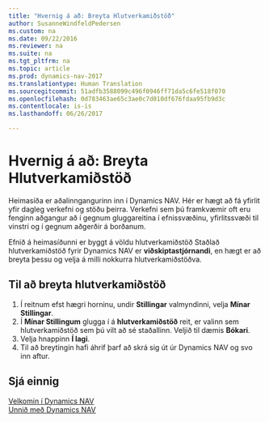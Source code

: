 ```yaml
---
title: "Hvernig á að: Breyta Hlutverkamiðstöð"
author: SusanneWindfeldPedersen
ms.custom: na
ms.date: 09/22/2016
ms.reviewer: na
ms.suite: na
ms.tgt_pltfrm: na
ms.topic: article
ms.prod: dynamics-nav-2017
ms.translationtype: Human Translation
ms.sourcegitcommit: 51adfb3588099c496f0946ff71da5c6fe518f070
ms.openlocfilehash: 0d783463ae65c3ae0c7d010df676fdaa95fb9d3c
ms.contentlocale: is-is
ms.lasthandoff: 06/26/2017

---
```


# <a name="how-to-change-the-role-center"></a>Hvernig á að: Breyta Hlutverkamiðstöð
Heimasíða er aðalinngangurinn inn í Dynamics NAV. Hér er hægt að fá yfirlit yfir dagleg verkefni og stöðu þeirra. Verkefni sem þú framkvæmir oft eru fenginn aðgangur að í gegnum gluggareitina í efnissvæðinu, yfirlitssvæði til vinstri og í gegnum aðgerðir á borðanum.

Efnið á heimasíðunni er byggt á völdu hlutverkamiðstöð Staðlað hlutverkamiðstöð fyrir Dynamics NAV er **viðskiptastjórnandi**, en hægt er að breyta þessu og velja á milli nokkurra hlutverkamiðstöðva.

## <a name="to-change-role-center"></a>Til að breyta hlutverkamiðstöð
1. Í reitnum efst hægri horninu, undir **Stillingar** valmyndinni, velja **Mínar Stillingar**.
2. Í **Mínar Stillingum** glugga í á **hlutverkamiðstöð** reit, er valinn sem hlutverkamiðstöð sem þú vilt að sé staðallinn. Veljið til dæmis **Bókari**.
3. Velja hnappinn **Í lagi**.
4. Til að breytingin hafi áhrif þarf að skrá sig út úr Dynamics NAV og svo inn aftur.

## <a name="see-also"></a>Sjá einnig
[Velkomin í Dynamics NAV](across-get-started.md)  
[Unnið með Dynamics NAV](ui-work-product.md)  

